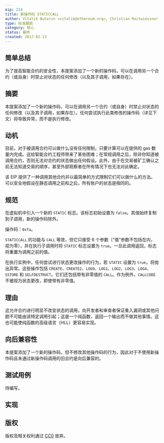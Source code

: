 ```yaml
---
eip: 214
title: 新操作码 STATICCALL
author: Vitalik Buterin <vitalik@ethereum.org>, Christian Reitwiessner <chris@ethereum.org>
type: 标准跟踪
category: 核心
status: 最终
created: 2017-02-13
---
```


## 简单总结

为了提高智能合约的安全性，本提案添加了一个新的操作码，可以在调用另一个合约（或自身）时禁止对状态的任何修改（以及其子调用，如果存在）。

## 摘要

本提案添加了一个新的操作码，可以在调用另一个合约（或自身）时禁止对状态的任何修改（以及其子调用，如果存在）。任何尝试执行此类修改的操作码（详见下文）将导致异常，而不是执行修改。

## 动机

目前，对于被调用合约可以做什么没有任何限制，只要计算可以在提供的 gas 数量内完成。这给智能合约工程师带来了某些困难；在常规调用之后，除非你知道被调用合约，否则无法对合约的状态做出任何假设。此外，由于在交易被矿工确认之前无法知道交易的顺序，甚至外部观察者在所有情况下也无法对此确定。

该 EIP 提供了一种调用其他合约并以最简单的方式限制它们可以做什么的方法。可以安全地假设在静态调用之前和之后，所有账户的状态是相同的。

## 规范

在虚拟机中引入一个新的 `STATIC` 标志。该标志初始设置为 `false`。其值始终复制到子调用，新的操作码除外。

操作码：`0xfa`。

`STATICCALL` 的功能与 `CALL` 等效，但它只接受 6 个参数（“值”参数不包括在内，视为零），并在执行子调用时将 `STATIC` 标志设置为 `true`。一旦此调用返回，标志将重置为调用之前的值。

在执行实例中，任何尝试进行状态更改操作的行为，若 `STATIC` 设置为 `true`，将抛出异常。这些操作包括 `CREATE`、`CREATE2`、`LOG0`、`LOG1`、`LOG2`、`LOG3`、`LOG4`、`SSTORE` 和 `SELFDESTRUCT`。它们还包括带有非零值的 `CALL`。作为例外，`CALLCODE` 不被视为状态更改，即使带有非零值。

## 理由

这允许合约进行明显不改变状态的调用，向开发者和审查者保证重入漏洞或其他问题不可能由该特定调用引起；这是一个纯函数，返回一个输出而不做其他事情。这也可能使纯函数的高级语言（HLL）更容易实现。

## 向后兼容性

本提案添加了一个新的操作码，但不修改其他操作码的行为，因此对于不使用新操作码且未通过新操作码调用的旧合约是向后兼容的。

## 测试用例

待编写。

## 实现

## 版权

版权及相关权利通过 [CC0](../LICENSE.md) 放弃。